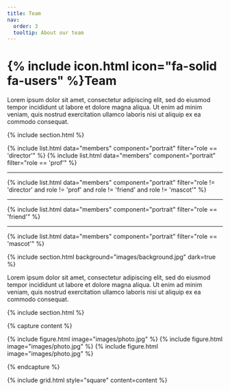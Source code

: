 ```yaml
---
title: Team
nav:
  order: 3
  tooltip: About our team
---
```


# {% include icon.html icon="fa-solid fa-users" %}Team

Lorem ipsum dolor sit amet, consectetur adipiscing elit, sed do eiusmod tempor
incididunt ut labore et dolore magna aliqua. Ut enim ad minim veniam, quis
nostrud exercitation ullamco laboris nisi ut aliquip ex ea commodo consequat.


{% include section.html %}

{% include list.html data="members" component="portrait" 
  filter="role == 'director'" %}
{% include list.html data="members" component="portrait" 
  filter="role == 'prof'" %}

<hr />

{% include list.html data="members" component="portrait"
  filter="role != 'director' and role != 'prof' and role != 'friend' and role != 'mascot'" %}

<hr />

{% include list.html data="members" component="portrait"
  filter="role == 'friend'" %}

<hr />

{% include list.html data="members" component="portrait"
  filter="role == 'mascot'" %}

{% include section.html background="images/background.jpg" dark=true %}

Lorem ipsum dolor sit amet, consectetur adipiscing elit, sed do eiusmod tempor
incididunt ut labore et dolore magna aliqua. Ut enim ad minim veniam, quis
nostrud exercitation ullamco laboris nisi ut aliquip ex ea commodo consequat.

{% include section.html %}

{% capture content %}

{% include figure.html image="images/photo.jpg" %}
{% include figure.html image="images/photo.jpg" %}
{% include figure.html image="images/photo.jpg" %}

{% endcapture %}

{% include grid.html style="square" content=content %}
